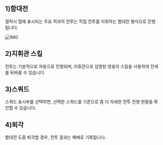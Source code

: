 ## 1)함대전

갤럭시 맵에 표시되는 주요 적과의 전투는 직접 전투를 지휘하는 함대전 형식으로 진행됩니다.

![IMG]()



## 2)지휘관 스킬

전투는 기본적으로 자동으로 진행되며, 지휘관으로 임명된 영웅의 스킬을 사용하여 전세를 뒤바꿀 수 있습니다.



## 3)스쿼드

스쿼드 표시부를 선택하면, 선택한 스쿼드를 기준으로 좀 더 자세한 전투 진행 현황을 확인할 수 있습니다.



## 4)퇴각

함대전 도중 퇴각할 경우, 전투 결과는 패배로 기록됩니다.